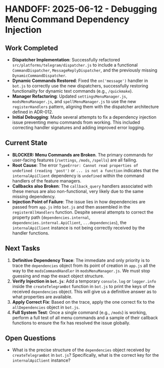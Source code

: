 # HANDOFF: 2025-06-12 - Debugging Menu Command Dependency Injection

## Work Completed

-   **Dispatcher Implementation**: Successfully refactored `src/platforms/telegram/dispatcher.js` to include a functional `CommandDispatcher`, `MessageReplyDispatcher`, and the previously missing `DynamicCommandDispatcher`.
-   **Dynamic Commands Restored**: Fixed the `on('message')` handler in `bot.js` to correctly use the new dispatchers, successfully restoring functionality for dynamic text commands (e.g., `/quickmake`).
-   **Manager Refactoring**: Updated `settingsMenuManager.js`, `modsMenuManager.js`, and `spellMenuManager.js` to use the new `registerHandlers` pattern, aligning them with the dispatcher architecture defined in ADR-012.
-   **Initial Debugging**: Made several attempts to fix a dependency injection issue preventing menu commands from working. This included correcting handler signatures and adding improved error logging.

## Current State

-   **BLOCKER: Menu Commands are Broken**. The primary commands for user-facing features (`/settings`, `/mods`, `/spells`) are all failing.
-   **Root Cause**: The error `TypeError: Cannot read properties of undefined (reading 'post')` or `... is not a function` indicates that the `internalApiClient` dependency is `undefined` within the command handlers of the feature managers.
-   **Callbacks also Broken**: The `callback_query` handlers associated with these menus are also non-functional, very likely due to the same missing dependency.
-   **Injection Point of Failure**: The issue lies in how dependencies are passed from `app.js` into `bot.js` and then assembled in the `registerAllHandlers` function. Despite several attempts to correct the property path (`dependencies.internal`, `dependencies.internal.ApiClient`, `...dependencies`), the `internalApiClient` instance is not being correctly received by the handler functions.

## Next Tasks

1.  **Definitive Dependency Trace**: The immediate and only priority is to trace the `dependencies` object from its point of creation in `app.js` all the way to the `modsCommandHandler` in `modsMenuManager.js`. We must stop guessing and map the exact object structure.
2.  **Verify Injection in `bot.js`**: Add a temporary `console.log` or `logger.info` inside the `createTelegramBot` function in `bot.js` to print the keys of the received `dependencies` object. This will give us a definitive answer as to what properties are available.
3.  **Apply Correct Fix**: Based on the trace, apply the one correct fix to the `allDependencies` object in `bot.js`.
4.  **Full System Test**: Once a single command (e.g., `/mods`) is working, perform a full test of all menu commands and a sample of their callback functions to ensure the fix has resolved the issue globally.

## Open Questions

-   What is the precise structure of the `dependencies` object received by `createTelegramBot` in `bot.js`? Specifically, what is the correct key for the `internalApiClient` instance? 